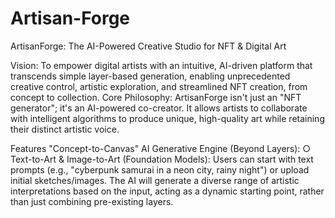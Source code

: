 # Artisan-Forge

ArtisanForge: The AI-Powered Creative Studio for NFT
& Digital Art

Vision: To empower digital artists with an intuitive, AI-driven platform that transcends simple
layer-based generation, enabling unprecedented creative control, artistic exploration, and
streamlined NFT creation, from concept to collection.
Core Philosophy: ArtisanForge isn't just an "NFT generator"; it's an AI-powered co-creator. It
allows artists to collaborate with intelligent algorithms to produce unique, high-quality art while
retaining their distinct artistic voice.

Features  "Concept-to-Canvas" AI Generative Engine (Beyond Layers):
○ Text-to-Art & Image-to-Art (Foundation Models): Users can start with text
prompts (e.g., "cyberpunk samurai in a neon city, rainy night") or upload initial
sketches/images. The AI will generate a diverse range of artistic interpretations
based on the input, acting as a dynamic starting point, rather than just combining
pre-existing layers.

